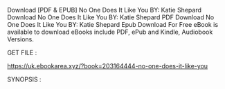 Download [PDF & EPUB] No One Does It Like You BY: Katie   Shepard Download No One Does It Like You BY: Katie   Shepard PDF Download No One Does It Like You BY: Katie   Shepard Epub Download For Free eBook is available to download eBooks include PDF, ePub and Kindle, Audiobook Versions.

GET FILE :

https://uk.ebookarea.xyz/?book=203164444-no-one-does-it-like-you

SYNOPSIS : 


